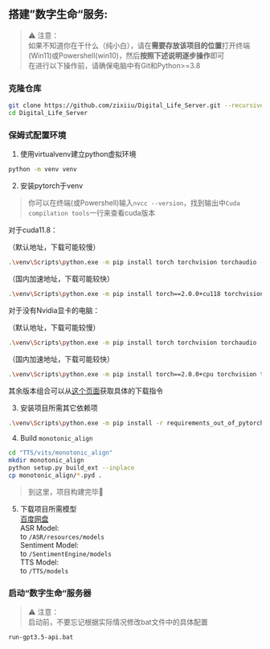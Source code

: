 ## 搭建”数字生命“服务:
> ⚠ 注意：  
> 如果不知道你在干什么（纯小白），请在**需要存放该项目的位置**打开终端(Win11)或Powershell(win10)，然后**按照下述说明逐步操作**即可  
> 在进行以下操作前，请确保电脑中有Git和Python>=3.8
### 克隆仓库
```bash
git clone https://github.com/zixiiu/Digital_Life_Server.git --recursive
cd Digital_Life_Server
```
### 保姆式配置环境
1. 使用virtualvenv建立python虚拟环境
```bash
python -m venv venv
```
2. 安装pytorch于venv

> 你可以在终端(或Powershell)输入`nvcc --version`，找到输出中`Cuda compilation tools`一行来查看cuda版本

对于cuda11.8： 

（默认地址，下载可能较慢）
```bash
.\venv\Scripts\python.exe -m pip install torch torchvision torchaudio --index-url https://download.pytorch.org/whl/cu118
```
（国内加速地址，下载可能较快）
```bash
.\venv\Scripts\python.exe -m pip install torch==2.0.0+cu118 torchvision torchaudio -f https://mirror.sjtu.edu.cn/pytorch-wheels/torch_stable.html
```

对于没有Nvidia显卡的电脑：

（默认地址，下载可能较慢）
```bash
.\venv\Scripts\python.exe -m pip install torch torchvision torchaudio
```
（国内加速地址，下载可能较快）
```bash
.\venv\Scripts\python.exe -m pip install torch==2.0.0+cpu torchvision torchaudio -f https://mirror.sjtu.edu.cn/pytorch-wheels/torch_stable.html
```
其余版本组合可以从[这个页面](https://pytorch.org/get-started/locally)获取具体的下载指令  

3. 安装项目所需其它依赖项
 ```bash
.\venv\Scripts\python.exe -m pip install -r requirements_out_of_pytorch.txt -i https://pypi.tuna.tsinghua.edu.cn/simple
 ```
4. Build `monotonic_align`
```bash
cd "TTS/vits/monotonic_align"
mkdir monotonic_align
python setup.py build_ext --inplace
cp monotonic_align/*.pyd .
```

> 到这里，项目构建完毕🥰

5. 下载项目所需模型  
[百度网盘](https://pan.baidu.com/s/1EnHDPADNdhDl71x_DHeElg?pwd=75gr)  
ASR Model:   
to `/ASR/resources/models`  
Sentiment Model:  
to `/SentimentEngine/models`  
TTS Model:  
to `/TTS/models`

### 启动“数字生命“服务器
> ⚠ 注意：  
> 启动前，不要忘记根据实际情况修改bat文件中的具体配置
```bash
run-gpt3.5-api.bat
```